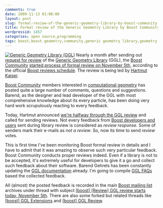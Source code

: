 ```yaml
---
comments: true
date: 2009-11-13 01:08:00
layout: post
slug: formal-review-of-the-generic-geometry-library-by-boost-community
title: Formal review of the Generic Geometry Library by Boost Community
wordpressid: 1457
categories: open source,programming
tags: boost,boost.geometry,community,generic geometry library,geometry,Hartmut Kaiser,project,review
---
```


[![Generic Geometry Library (GGL)](/images/logos/ggl-logo.png)](http://trac.osgeo.org/ggl/) Nearly a month after sending out [request for review](/?p=1232) of the [Generic Geometry Library](http://trac.osgeo.org/ggl/) (GGL), the [Boost Community](http://www.boost.org/) [started process of formal review on November 5th](http://lists.boost.org/Archives/boost/2009/11/157963.php), according to the official [Boost reviews schedule]( ). The review is being led by [Hartmut Kaiser](http://beta.boost.org/users/people/hartmut_kaiser.html).





[Boost Community](http://lists.boost.org) members interested in [computational geometry](http://en.wikipedia.org/wiki/Joseph_O%27Rourke_%28professor%29) has posted quite a large number of comments, questions and suggestions. Barend, as the designer and lead developer of the GGL with most comprehensive knowledge about its every particle, has been doing very hard work scrupulously reacting to every feedback.





Today, Hartmut announced [we're halfway through the GGL review](http://lists.boost.org/Archives/boost/2009/11/158331.php) and called for sending reviews. Not every feedback from [Boost developers and users](http://www.boostcon.com/) sent during library review is considered as _review response_. Some of senders mark their e-mails as _not a review_. So, now its time to send _review_ votes.





This is first time I've been monitoring Boost formal review in details and I have to admit that it was amazing to observe such very particular feedback. Boost Community conducts proper reviews indeed. Even if a library is not to be accepted, it's extremely useful for developers to give it a go and collect such feedback about their software. Barend Gehrels has been constantly updating the [GGL documentation](http://geometrylibrary.geodan.nl/formal_review/) already. I'm going to compile [GGL FAQs](http://trac.osgeo.org/ggl/wiki/FAQ) based the collected feedback.





All (almost) the posted feedback is recorded in the main [Boost mailing list](http://lists.boost.org/Archives/boost/) archives under thread with subject [[boost] [Review] GGL review starts today, November 5th](http://lists.boost.org/Archives/boost/2009/11/index.php). There are also some forked but related threads like [[boost] GGL Extensions](http://lists.boost.org/Archives/boost/2009/11/158232.php) and [[boost] GGL Review](http://lists.boost.org/Archives/boost/2009/11/158231.php).
